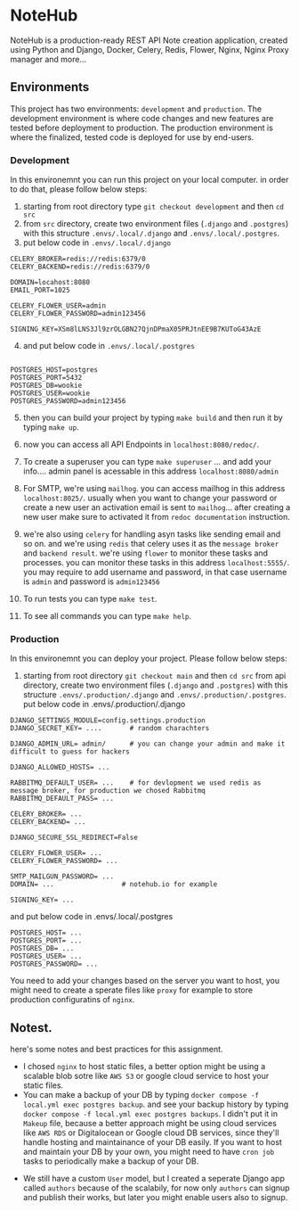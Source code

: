 # NoteHub

NoteHub is a production-ready REST API Note creation application, created using Python and Django, Docker, Celery, Redis, Flower, Nginx, Nginx Proxy manager and more...

## Environments

This project has two environments: `development` and `production`.
The development environment is where code changes and new features are tested before deployment to production. The production environment is where the finalized, tested code is deployed for use by end-users. <br>

### Development

In this environemnt you can run this project on your local computer. in order to do that, please follow below steps:

1. starting from root directory type `git checkout development` and then `cd src`<br>
2. from `src` directory, create two environment files (`.django` and `.postgres`) with this structure `.envs/.local/.django` and `.envs/.local/.postgres`.<br>
3. put below code in `.envs/.local/.django`<br>

```
CELERY_BROKER=redis://redis:6379/0
CELERY_BACKEND=redis://redis:6379/0

DOMAIN=locahost:8080
EMAIL_PORT=1025

CELERY_FLOWER_USER=admin
CELERY_FLOWER_PASSWORD=admin123456

SIGNING_KEY=XSm8lLNS3Jl9zrOLGBN27QjnDPmaX05PRJtnEE9B7KUToG43AzE
```

4. and put below code in `.envs/.local/.postgres`

```

POSTGRES_HOST=postgres
POSTGRES_PORT=5432
POSTGRES_DB=wookie
POSTGRES_USER=wookie
POSTGRES_PASSWORD=admin123456
```

5. then you can build your project by typing `make build` and then run it by typing `make up`.

6. now you can access all API Endpoints in `localhost:8080/redoc/`.

7. To create a superuser you can type `make superuser` ... and add your info.... admin panel is acessable in this address `localhost:8080/admin`<br>
8. For SMTP, we're using `mailhog`. you can access mailhog in this address `localhost:8025/`. usually when you want to change your password or create a new user an activation email is sent to `mailhog`... after creating a new user make sure to activated it from `redoc documentation` instruction.

9. we're also using `celery` for handling asyn tasks like sending email and so on. and we're using `redis` that celery uses it as the `message broker` and `backend result`. we're using `flower` to monitor these tasks and processes. you can monitor these tasks in this address `localhost:5555/`. you may require to add username and password, in that case username is `admin` and password is `admin123456`

10. To run tests you can type `make test`.
11. To see all commands you can type `make help`.

### Production

In this environemnt you can deploy your project.
Please follow below steps:

1. starting from root directory `git checkout main` and then `cd src` from api directory, create two environment files (`.django` and `.postgres`) with this structure `.envs/.production/.django` and `.envs/.production/.postgres`.
   put below code in .envs/.production/.django

```
DJANGO_SETTINGS_MODULE=config.settings.production
DJANGO_SECRET_KEY= ....       # random charachters

DJANGO_ADMIN_URL= admin/      # you can change your admin and make it difficult to guess for hackers

DJANGO_ALLOWED_HOSTS= ...

RABBITMQ_DEFAULT_USER= ...    # for devlopment we used redis as message broker, for production we chosed Rabbitmq
RABBITMQ_DEFAULT_PASS= ...

CELERY_BROKER= ...
CELERY_BACKEND= ...

DJANGO_SECURE_SSL_REDIRECT=False

CELERY_FLOWER_USER= ...
CELERY_FLOWER_PASSWORD= ...

SMTP_MAILGUN_PASSWORD= ...
DOMAIN= ...                 # notehub.io for example

SIGNING_KEY= ...
```

and put below code in .envs/.local/.postgres

```
POSTGRES_HOST= ...
POSTGRES_PORT= ...
POSTGRES_DB= ...
POSTGRES_USER= ...
POSTGRES_PASSWORD= ...
```

You need to add your changes based on the server you want to host, you might need to create a sperate files like `proxy` for example to store production configuratins of `nginx`.

## Notest.

here's some notes and best practices for this assignment.

- I chosed `nginx` to host static files, a better option might be using a scalable blob sotre like `AWS S3` or google cloud service to host your static files.
- You can make a backup of your DB by typing `docker compose -f local.yml exec postgres backup`. and see your backup history by typing `docker compose -f local.yml exec postgres backups`. I didn't put it in `Makeup` file, because a better approach might be using cloud services like `AWS RDS` or Digitalocean or Google cloud DB services, since they'll handle hosting and maintainance of your DB easily. If you want to host and maintain your DB by your own, you might need to have `cron job` tasks to periodically make a backup of your DB.

* We still have a custom `User` model, but I created a seperate Django app called `authors` because of the scalabily, for now only `authors` can signup and publish their works, but later you might enable users also to signup.

